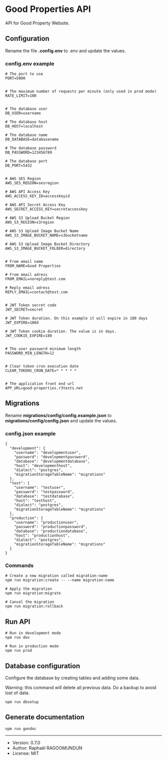 # Good Properties API

API for Good Property Website.

## Configuration

Rename the file **.config.env** to .env and update the values.

### config.env example

```
# The port to use
PORT=5000


# The maximum number of requests per minute (only used in prod mode)
RATE_LIMIT=100


# The database user
DB_USER=username

# The database host
DB_HOST=localhost

# The database name
DB_DATABASE=databasename

# The database password
DB_PASSWORD=123456789

# The database port
DB_PORT=5432


# AWS SES Region
AWS_SES_REGION=sesregion

# AWS API Access Key
AWS_ACCESS_KEY_ID=accesskeyid

# AWS API Secret Access Key
AWS_SECRET_ACCESS_KEY=secretaccesskey

# AWS S3 Upload Bucket Region
AWS_S3_REGION=s3region

# AWS S3 Upload Image Bucket Name
AWS_S3_IMAGE_BUCKET_NAME=s3bucketname

# AWS S3 Upload Image Bucket Directory
AWS_S3_IMAGE_BUCKET_FOLDER=directory


# From email name
FROM_NAME=Good Properties

# From email adress
FROM_EMAIL=noreply@test.com

# Reply email adress
REPLY_EMAIL=contact@test.com


# JWT Token secret code
JWT_SECRET=secret

# JWT Token duration. On this example it will expire in 180 days
JWT_EXPIRE=180d

# JWT Token cookie duration. The value is in days.
JWT_COOKIE_EXPIRE=180


# The user password minimum length
PASSWORD_MIN_LENGTH=12


# Clear token cron execution date
CLEAR_TOKENS_CRON_DATE=* * * * *


# The application front end url
APP_URL=good-properties.r3tests.net
```

## Migrations

Rename **migrations/config/config.example.json** to **migrations/config/config.json** and update the values.

### config.json example

```
{
  "development": {
    "username": "developmentuser",
    "password": "developmentpassword",
    "database": "developmentdatabase",
    "host": "developmenthost",
    "dialect": "postgres",
    "migrationStorageTableName": "migrations"
  },
  "test": {
    "username": "testuser",
    "password": "testpassword",
    "database": "testdatabase",
    "host": "testhost",
    "dialect": "postgres",
    "migrationStorageTableName": "migrations"
  },
  "production": {
    "username": "productionuser",
    "password": "productionpassword",
    "database": "productiondatabase",
    "host": "productionhost",
    "dialect": "postgres",
    "migrationStorageTableName": "migrations"
  }
}
```

### Commands

```
# Create a new migration called migration-name
npm run migration:create -- --name migration-name

# Apply the migration
npm run migration:migrate

# Cancel the migration
npm run migration:rollback
```

## Run API

```
# Run in development mode
npm run dev

# Run in production mode
npm run prod
```

## Database configuration

Configure the database by creating tables and adding some data.

Warning: this command will delete all previous data. Do a backup to avoid lost of data.

```
npm run dbsetup
```

## Generate documentation

```
npm run gendoc
```

---

- Version: 0.7.0
- Author: Raphaël RAGOOMUNDUN
- License: MIT
